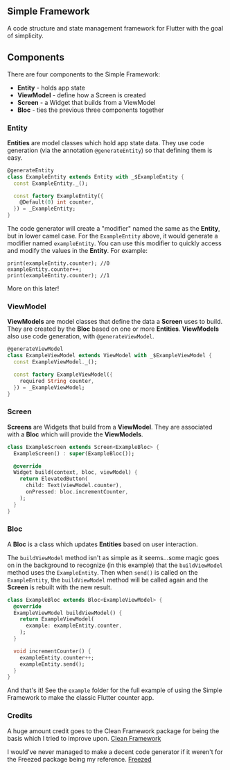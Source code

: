 ## Simple Framework
A code structure and state management framework for Flutter with the goal of simplicity.

## Components

There are four components to the Simple Framework:
 - **Entity** - holds app state
 - **ViewModel** - define how a Screen is created
 - **Screen** - a Widget that builds from a ViewModel
 - **Bloc** - ties the previous three components together

### Entity

**Entities** are model classes which hold app state data. They use code generation (via the annotation
`@generateEntity`) so that defining them is easy.

```dart
@generateEntity
class ExampleEntity extends Entity with _$ExampleEntity {
  const ExampleEntity._();

  const factory ExampleEntity({
    @Default(0) int counter,
  }) = _ExampleEntity;
}
```

The code generator will create a "modifier" named the same as the **Entity**, but in lower camel
case. For the `ExampleEntity` above, it would generate a modifier named `exampleEntity`. You
can use this modifier to quickly access and modify the values in the **Entity**. For example:

```
print(exampleEntity.counter); //0
exampleEntity.counter++;
print(exampleEntity.counter); //1
```

More on this later!

### ViewModel

**ViewModels** are model classes that define the data a **Screen** uses to build. They are created by the
**Bloc** based on one or more **Entities**. **ViewModels** also use code generation, with `@generateViewModel`.

```dart
@generateViewModel
class ExampleViewModel extends ViewModel with _$ExampleViewModel {
  const ExampleViewModel._();

  const factory ExampleViewModel({
    required String counter,
  }) = _ExampleViewModel;
}
```

### Screen

**Screens** are Widgets that build from a **ViewModel**. They are associated with a **Bloc** which will
provide the **ViewModels**.

```dart
class ExampleScreen extends Screen<ExampleBloc> {
  ExampleScreen() : super(ExampleBloc());

  @override
  Widget build(context, bloc, viewModel) {
    return ElevatedButton(
      child: Text(viewModel.counter),
      onPressed: bloc.incrementCounter,
    );
  }
}
```

### Bloc

A **Bloc** is a class which updates **Entities** based on user interaction.

The `buildViewModel` method isn't as simple as it seems...some magic goes on in the background
to recognize (in this example) that the `buildViewModel` method uses the `ExampleEntity`. Then
when `send()` is called on the `ExampleEntity`, the `buildViewModel` method will be called again
and the **Screen** is rebuilt with the new result.

```dart
class ExampleBloc extends Bloc<ExampleViewModel> {
  @override
  ExampleViewModel buildViewModel() {
    return ExampleViewModel(
      example: exampleEntity.counter,
    );
  }

  void incrementCounter() {
    exampleEntity.counter++;
    exampleEntity.send();
  }
}
```

And that's it!
See the `example` folder for the full example of using the Simple Framework to make the classic
Flutter counter app.

### Credits
A huge amount credit goes to the Clean Framework package for being the basis which I tried to
improve upon.
[Clean Framework](https://pub.dev/packages/clean_framework/versions/0.4.2)

I would've never managed to make a decent code generator if it weren't for the Freezed package
being my reference.
[Freezed](https://pub.dev/packages/freezed)
